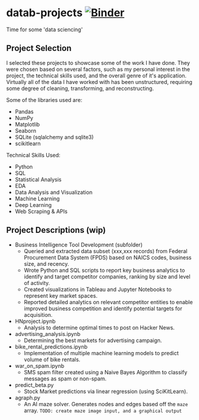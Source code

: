 # datab-projects [![Binder](https://mybinder.org/badge_logo.svg)](https://mybinder.org/v2/gh/jryan814/datab-projects/HEAD)
Time for some 'data sciencing'

## Project Selection
I selected these projects to showcase some of the work I have done. They were chosen based on several factors, such as my personal interest in the project, the technical skills used, and the overall genre of it's application. Virtually all of the data I have worked with has been unstructured, requiring some degree of cleaning, transforming, and reconstructing.

Some of the libraries used are:  
- Pandas
- NumPy
- Matplotlib
- Seaborn
- SQLite (sqlalchemy and sqlite3)
- scikitlearn

Technical Skills Used:
- Python
- SQL
- Statistical Analysis
- EDA
- Data Analysis and Visualization
- Machine Learning
- Deep Learning
- Web Scraping & APIs

## Project Descriptions (wip)
- Business Intelligence Tool Development (subfolder)
  -	Queried and extracted data subset (xxx,xxx records) from Federal Procurement Data System (FPDS) based on NAICS codes, business size, and recency.
  -	Wrote Python and SQL scripts to report key business analytics to identify and target competitor companies, ranking by size and level of activity.
  -	Created visualizations in Tableau and Jupyter Notebooks to represent key market spaces.
  -	Reported detailed analytics on relevant competitor entities to enable improved business competition and identify potential targets for acquisition. 
- HNproject.ipynb
  - Analysis to determine optimal times to post on Hacker News.
- advertising_analysis.ipynb
  - Determining the best markets for advertising campaign.
- bike_rental_predictions.ipynb
  - Implementation of multiple machine learning models to predict volume of bike rentals.
- war_on_spam.ipynb
  - SMS spam filter created using a Naive Bayes Algorithm to classify messages as spam or non-spam.
- predict_beta.py
  - Stock Market predictions via linear regression (using SciKitLearn).
- agraph.py
  - An AI maze solver. Generates nodes and edges based off the `maze` array. `TODO: create maze image input, and a graphical output`
